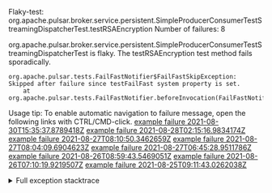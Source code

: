         
Flaky-test: org.apache.pulsar.broker.service.persistent.SimpleProducerConsumerTestStreamingDispatcherTest.testRSAEncryption
Number of failures: 8

org.apache.pulsar.broker.service.persistent.SimpleProducerConsumerTestStreamingDispatcherTest is flaky. The testRSAEncryption test method fails sporadically.

```
org.apache.pulsar.tests.FailFastNotifier$FailFastSkipException: Skipped after failure since testFailFast system property is set.
	at org.apache.pulsar.tests.FailFastNotifier.beforeInvocation(FailFastNotifier.java:88)

```

Usage tip: To enable automatic navigation to failure message, open the following links with CTRL/CMD-click.
[example failure 2021-08-30T15:35:37.8789418Z](https://github.com/apache/pulsar/runs/3463119398?check_suite_focus=true#step:9:2587)
[example failure 2021-08-28T02:15:16.9834174Z](https://github.com/apache/pulsar/runs/3448473880?check_suite_focus=true#step:9:1584)
[example failure 2021-08-27T08:10:50.3462659Z](https://github.com/apache/pulsar/runs/3440980370?check_suite_focus=true#step:9:1655)
[example failure 2021-08-27T08:04:09.6904623Z](https://github.com/apache/pulsar/runs/3440855241?check_suite_focus=true#step:9:1580)
[example failure 2021-08-27T06:45:28.9511786Z](https://github.com/apache/pulsar/runs/3440411158?check_suite_focus=true#step:9:1581)
[example failure 2021-08-26T08:59:43.5469051Z](https://github.com/apache/pulsar/runs/3430539961?check_suite_focus=true#step:9:2290)
[example failure 2021-08-26T07:10:19.9219507Z](https://github.com/apache/pulsar/runs/3429892136?check_suite_focus=true#step:9:1642)
[example failure 2021-08-25T09:11:43.0262038Z](https://github.com/apache/pulsar/runs/3420085427?check_suite_focus=true#step:10:1582)


<details>
<summary>Full exception stacktrace</summary>
<code><pre>
org.apache.pulsar.tests.FailFastNotifier$FailFastSkipException: Skipped after failure since testFailFast system property is set.
	at org.apache.pulsar.tests.FailFastNotifier.beforeInvocation(FailFastNotifier.java:88)

</pre></code>
</details>

